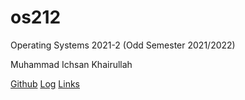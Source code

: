 # os212
Operating Systems 2021-2 (Odd Semester 2021/2022)

Muhammad Ichsan Khairullah

[Github](https://github.com/navalgaze/os212)
[Log](./TXT/mylog.txt)
[Links](./LINKS/links.md)
